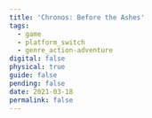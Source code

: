 ```yaml
---
title: 'Chronos: Before the Ashes'
tags:
  - game
  - platform_switch
  - genre_action-adventure
digital: false
physical: true
guide: false
pending: false
date: 2021-03-18
permalink: false
---
```

